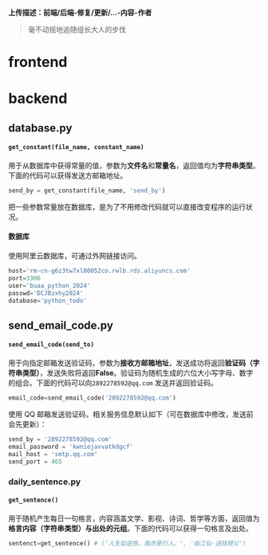 **上传描述：前端/后端-修复/更新/...-内容-作者**

> 毫不动摇地追随组长大人的步伐

# frontend



# backend

## database.py

#### `get_constant(file_name, constant_name)`

用于从数据库中获得常量的值，参数为**文件名**和**常量名**，返回值均为**字符串类型**。下面的代码可以获得发送方邮箱地址。

```python
send_by = get_constant(file_name, 'send_by')
```

把一些参数常量放在数据库，是为了不用修改代码就可以直接改变程序的运行状况。

#### 数据库

使用阿里云数据库，可通过外网链接访问。

```python
host='rm-cn-g6z3tw7xl00052co.rwlb.rds.aliyuncs.com'
port=3306
user='buaa_python_2024'
passwd='DCJBzxhy2024'
database='python_todo'
```

## send_email_code.py

#### `send_email_code(send_to)`

用于向指定邮箱发送验证码，参数为**接收方邮箱地址**，发送成功将返回**验证码（字符串类型）**，发送失败将返回**False**。验证码为随机生成的六位大小写字母、数字的组合。下面的代码可以向`2892278592@qq.com` 发送并返回验证码。

```python
email_code=send_email_code('2892278592@qq.com')
```

使用 QQ 邮箱发送验证码，相关服务信息默认如下（可在数据库中修改，发送前会先更新）：

```python
send_by = '2892278592@qq.com'
email_password = 'kwniejavvatkdgcf'
mail_host = 'smtp.qq.com'
send_port = 465
```

### daily_sentence.py

#### `get_sentence()`

用于随机产生每日一句格言，内容涵盖文学、影视、诗词、哲学等方面，返回值为**格言内容（字符串类型）与出处的元组**。下面的代码可以获得一句格言及出处。

```python
sentenct=get_sentence()	# ('人生如逆旅，我亦是行人。', '临江仙·送钱穆父')
```

